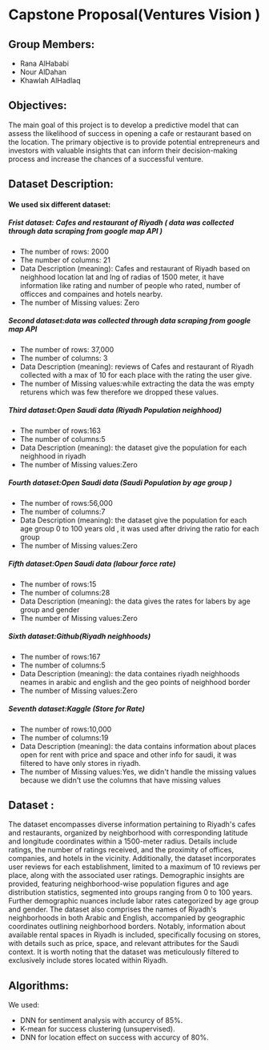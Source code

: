 # Capstone Proposal(Ventures Vision )

## Group Members:

- Rana AlHababi
- Nour AlDahan
- Khawlah AlHadlaq

## Objectives:
The main goal of this project is to develop a predictive model that can assess the likelihood of success in opening a cafe or restaurant based on the location. The primary objective is to provide potential entrepreneurs and investors with valuable insights that can inform their decision-making process and increase the chances of a successful venture.

## Dataset Description:
#### We used six different dataset:
##### Frist dataset: Cafes and restaurant of Riyadh ( data was collected through data scraping from google map API )
- The number of rows: 2000
- The number of columns: 21
- Data Description (meaning):
Cafes and restaurant of Riyadh based on neighhood location lat and lng of radias of 1500 meter, it have information like rating and number of people who rated, number of officces and compaines and hotels nearby.
- The number of Missing values: Zero 

##### Second dataset:data was collected through data scraping from google map API
- The number of rows: 37,000
- The number of columns: 3
- Data Description (meaning):
reviews of Cafes and restaurant of Riyadh collected with a max of 10 for each place with the rating the user give.
- The number of Missing values:while extracting the data the was empty returens which was few therefore we dropped these values.

##### Third dataset:Open Saudi data (Riyadh Population neighhood)
- The number of rows:163
- The number of columns:5
- Data Description (meaning):
the dataset give the population for each neighhood in riyadh 
- The number of Missing values:Zero

##### Fourth dataset:Open Saudi data (Saudi  Population by age group )
- The number of rows:56,000
- The number of columns:7
- Data Description (meaning):
the dataset give the population for each age group 0 to 100 years old , it was used after driving the ratio for each group 
- The number of Missing values:Zero 

##### Fifth dataset:Open Saudi data (labour force rate)
- The number of rows:15
- The number of columns:28
- Data Description (meaning):
the data gives the rates for labers by age group and gender 
- The number of Missing values:Zero 

##### Sixth dataset:Github(Riyadh  neighhoods)
- The number of rows:167
- The number of columns:5
- Data Description (meaning):
the data containes riyadh neighhoods neames in arabic and english and the geo points of neighhood border 
- The number of Missing values:Zero 


##### Seventh dataset:Kaggle (Store for Rate)
- The number of rows:10,000
- The number of columns:19
- Data Description (meaning):
the data contains information about places open for rent with price and space and other info for saudi, it was filtered to have only stores in riyadh. 
- The number of Missing values:Yes, we didn't handle the missing values because we didn't use the columns that have missing values



## Dataset :
The dataset encompasses diverse information pertaining to Riyadh's cafes and restaurants, organized by neighborhood with corresponding latitude and longitude coordinates within a 1500-meter radius. Details include ratings, the number of ratings received, and the proximity of offices, companies, and hotels in the vicinity. Additionally, the dataset incorporates user reviews for each establishment, limited to a maximum of 10 reviews per place, along with the associated user ratings. Demographic insights are provided, featuring neighborhood-wise population figures and age distribution statistics, segmented into groups ranging from 0 to 100 years. Further demographic nuances include labor rates categorized by age group and gender. The dataset also comprises the names of Riyadh's neighborhoods in both Arabic and English, accompanied by geographic coordinates outlining neighborhood borders. Notably, information about available rental spaces in Riyadh is included, specifically focusing on stores, with details such as price, space, and relevant attributes for the Saudi context. It is worth noting that the dataset was meticulously filtered to exclusively include stores located within Riyadh.
 ## Algorithms:
We used:
 * DNN for sentiment analysis with accurcy of 85%.
 * K-mean for success clustering (unsupervised).
 * DNN for location effect on success with accurcy of 80%.